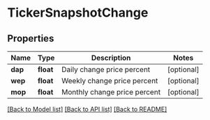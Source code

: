 # TickerSnapshotChange

## Properties
Name | Type | Description | Notes
------------ | ------------- | ------------- | -------------
**dap** | **float** | Daily change price percent | [optional] 
**wep** | **float** | Weekly change price percent | [optional] 
**mop** | **float** | Monthly change price percent | [optional] 

[[Back to Model list]](../README.md#documentation-for-models) [[Back to API list]](../README.md#documentation-for-api-endpoints) [[Back to README]](../README.md)

